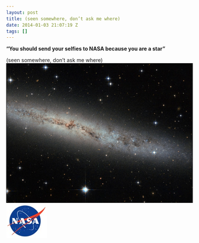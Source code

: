 ```yaml
---
layout: post
title: (seen somewhere, don’t ask me where)
date: 2014-01-03 21:07:19 Z
tags: []
---
```

**“You should send your selfies to NASA because you are a star”**

(seen somewhere, don’t ask me where)
![](/media/2014/01/72121877601_0.jpg)
![](/media/2014/01/72121877601_1.jpg)
